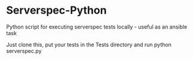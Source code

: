 # Serverspec-Python
Python script for executing serverspec tests locally - useful as an ansible task

Just clone this, put your tests in the Tests directory and run python serverspec.py
